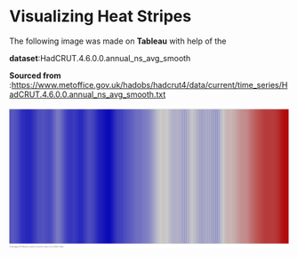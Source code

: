 
# Visualizing Heat Stripes

The following image was made on **Tableau** with help of the 

**dataset**:HadCRUT.4.6.0.0.annual_ns_avg_smooth

**Sourced from** :https://www.metoffice.gov.uk/hadobs/hadcrut4/data/current/time_series/HadCRUT.4.6.0.0.annual_ns_avg_smooth.txt




![alt text](Picture1.png)


